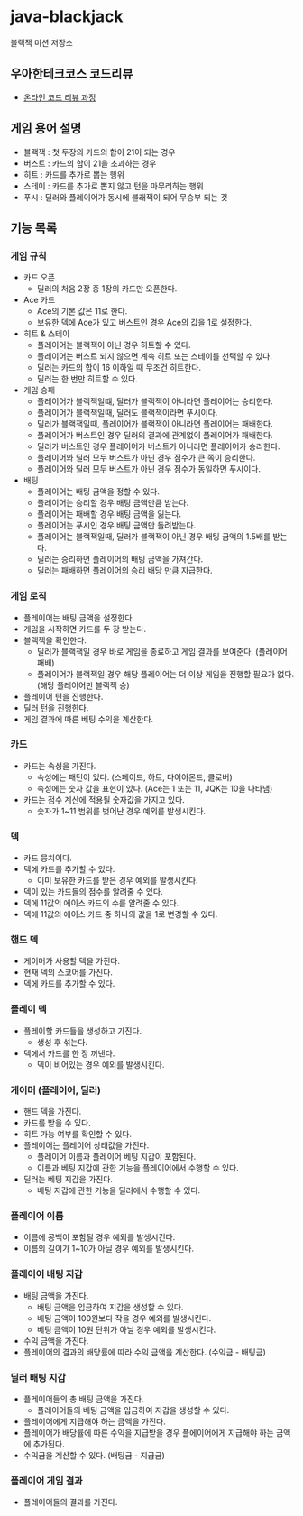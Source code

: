 # java-blackjack

블랙잭 미션 저장소

## 우아한테크코스 코드리뷰

- [온라인 코드 리뷰 과정](https://github.com/woowacourse/woowacourse-docs/blob/master/maincourse/README.md)

## 게임 용어 설명
- 블랙잭 : 첫 두장의 카드의 합이 21이 되는 경우
- 버스트 : 카드의 합이 21을 초과하는 경우
- 히트 : 카드를 추가로 뽑는 행위
- 스테이 : 카드를 추가로 뽑지 않고 턴을 마무리하는 행위
- 푸시 : 딜러와 플레이어가 동시에 블래잭이 되어 무승부 되는 것

## 기능 목록

### 게임 규칙
- 카드 오픈
  - 딜러의 처음 2장 중 1장의 카드만 오픈한다.
- Ace 카드
  - Ace의 기본 값은 11로 한다.
  - 보유한 덱에 Ace가 있고 버스트인 경우 Ace의 값을 1로 설정한다.
- 히트 & 스테이
  - 플레이어는 블랙잭이 아닌 경우 히트할 수 있다.
  - 플레이어는 버스트 되지 않으면 계속 히트 또는 스테이를 선택할 수 있다. 
  - 딜러는 카드의 합이 16 이하일 때 무조건 히트한다.
  - 딜러는 한 번만 히트할 수 있다.
- 게임 승패
  - 플레이어가 블랙잭일떄, 딜러가 블랙잭이 아니라면 플레이어는 승리한다.
  - 플레이어가 블랙잭일때, 딜러도 블랙잭이라면 푸시이다.
  - 딜러가 블랙잭일때, 플레이어가 블랙잭이 아니라면 플레이어는 패배한다.
  - 플레이어가 버스트인 경우 딜러의 결과에 관계없이 플레이어가 패배한다.
  - 딜러가 버스트인 경우 플레이어가 버스트가 아니라면 플레이어가 승리한다.
  - 플레이어와 딜러 모두 버스트가 아닌 경우 점수가 큰 쪽이 승리한다.
  - 플레이어와 딜러 모두 버스트가 아닌 경우 점수가 동일하면 푸시이다.
- 배팅
  - 플레이어는 배팅 금액을 정할 수 있다.
  - 플레이어는 승리할 경우 배팅 금액만큼 받는다.
  - 플레이어는 패배할 경우 배팅 금액을 잃는다.
  - 플레이어는 푸시인 경우 배팅 금액만 돌려받는다.
  - 플레이어는 블랙잭일때, 딜러가 블랙잭이 아닌 경우 배팅 금액의 1.5배를 받는다.
  - 딜러는 승리하면 플레이어의 배팅 금액을 가져간다.
  - 딜러는 패배하면 플레이어의 승리 배당 만큼 지급한다.

### 게임 로직
- 플레이어는 배팅 금액을 설정한다.
- 게임을 시작하면 카드를 두 장 받는다.
- 블랙잭을 확인한다.
  - 딜러가 블랙잭일 경우 바로 게임을 종료하고 게임 결과를 보여준다. (플레이어 패배)
  - 플레이어가 블랙잭일 경우 해당 플레이어는 더 이상 게임을 진행할 필요가 없다. (해당 플레이어만 블랙잭 승)
- 플레이어 턴을 진행한다.
- 딜러 턴을 진행한다.
- 게임 결과에 따른 베팅 수익을 계산한다.

### 카드
- 카드는 속성을 가진다.
  - 속성에는 패턴이 있다. (스페이드, 하트, 다이아몬드, 클로버)
  - 속성에는 숫자 값을 표현이 있다. (Ace는 1 또는 11, JQK는 10을 나타냄)
- 카드는 점수 계산에 적용될 숫자값을 가지고 있다.
  - 숫자가 1~11 범위를 벗어난 경우 예외를 발생시킨다.

### 덱
- 카드 뭉치이다.
- 덱에 카드를 추가할 수 있다.
  - 이미 보유한 카드를 받은 경우 예외를 발생시킨다.
- 덱이 있는 카드들의 점수를 알려줄 수 있다.
- 덱에 11값의 에이스 카드의 수를 알려줄 수 있다.
- 덱에 11값의 에이스 카드 중 하나의 값을 1로 변경할 수 있다.

### 핸드 덱
- 게이머가 사용할 덱을 가진다.
- 현재 덱의 스코어를 가진다.
- 덱에 카드를 추가할 수 있다.

### 플레이 덱
- 플레이할 카드들을 생성하고 가진다.
  - 생성 후 섞는다.
- 덱에서 카드를 한 장 꺼낸다.
  - 덱이 비어있는 경우 예외를 발생시킨다.

### 게이머 (플레이어, 딜러)
- 핸드 덱을 가진다.
- 카드를 받을 수 있다.
- 히트 가능 여부를 확인할 수 있다.
- 플레이어는 플레이어 상태값을 가진다.
  - 플레이어 이름과 플레이어 베팅 지갑이 포함된다.
  - 이름과 베팅 지갑에 관한 기능을 플레이어에서 수행할 수 있다.
- 딜러는 베팅 지갑을 가진다.
  - 베팅 지갑에 관한 기능을 딜러에서 수행할 수 있다.

### 플레이어 이름
- 이름에 공백이 포함될 경우 예외를 발생시킨다.
- 이름의 길이가 1~10가 아닐 경우 예외를 발생시킨다.

### 플레이어 배팅 지갑
- 배팅 금액을 가진다.
  - 배팅 금액을 입금하여 지갑을 생성할 수 있다.
  - 배팅 금액이 100원보다 작을 경우 예외를 발생시킨다.
  - 베팅 금액이 10원 단위가 아닐 경우 예외를 발생시킨다.
- 수익 금액을 가진다.
- 플레이어의 결과의 배당률에 따라 수익 금액을 계산한다. (수익금 - 배팅금)

### 딜러 배팅 지갑
- 플레이어들의 총 배팅 금액을 가진다.
  - 플레이어들의 베팅 금액을 입금하여 지갑을 생성할 수 있다.
- 플레이어에게 지급해야 하는 금액을 가진다.
- 플레이어가 배당률에 따른 수익을 지급받을 경우 플에이어에게 지급해야 하는 금액에 추가된다.
- 수익금을 계산할 수 있다. (배팅금 - 지급금)

### 플레이어 게임 결과
- 플레이어들의 결과를 가진다.
